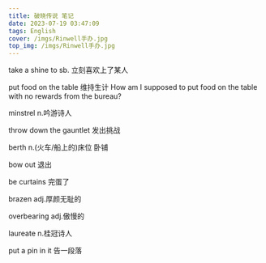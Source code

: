 ```yaml
---
title: 破晓传说 笔记
date: 2023-07-19 03:47:09
tags: English
cover: /imgs/Rinwell手办.jpg
top_img: /imgs/Rinwell手办.jpg
---
```


take a shine to sb. 立刻喜欢上了某人


put food on the table 维持生计
How am I supposed to put food on the table with no rewards from the bureau?

minstrel n.吟游诗人

throw down the gauntlet  发出挑战

berth n.(火车/船上的)床位 卧铺

bow out 退出


be curtains 完蛋了


brazen adj.厚颜无耻的

overbearing adj.傲慢的

laureate n.桂冠诗人

put a pin in it 告一段落
